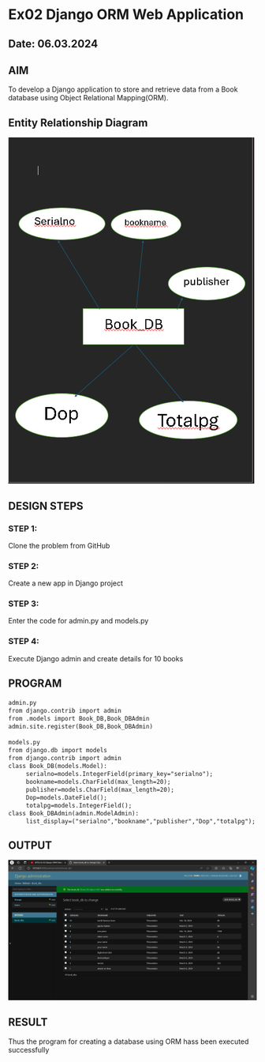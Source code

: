 # Ex02 Django ORM Web Application
## Date: 06.03.2024

## AIM
To develop a Django application to store and retrieve data from a Book database using Object Relational Mapping(ORM).

## Entity Relationship Diagram

![alt text](image.png)

## DESIGN STEPS

### STEP 1:
Clone the problem from GitHub

### STEP 2:
Create a new app in Django project

### STEP 3:
Enter the code for admin.py and models.py

### STEP 4:
Execute Django admin and create details for 10 books

## PROGRAM
```
admin.py
from django.contrib import admin
from .models import Book_DB,Book_DBAdmin
admin.site.register(Book_DB,Book_DBAdmin)

models.py
from django.db import models
from django.contrib import admin
class Book_DB(models.Model):
     serialno=models.IntegerField(primary_key="serialno");
     bookname=models.CharField(max_length=20);
     publisher=models.CharField(max_length=20);
     Dop=models.DateField();
     totalpg=models.IntegerField();
class Book_DBAdmin(admin.ModelAdmin):
     list_display=("serialno","bookname","publisher","Dop","totalpg");
```
## OUTPUT

![alt text](<Screenshot 2024-03-06 212858.png>)

## RESULT
Thus the program for creating a database using ORM hass been executed successfully
